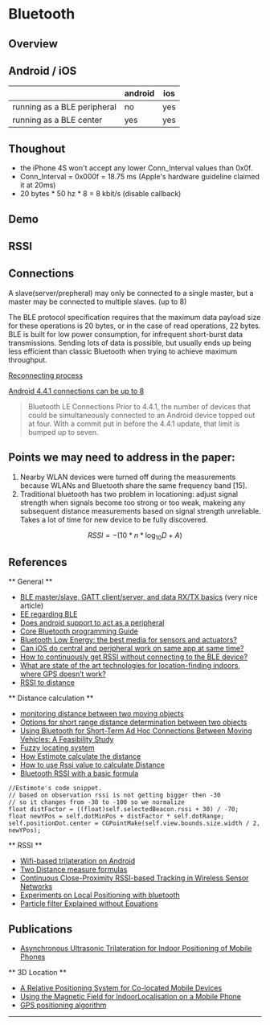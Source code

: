 Bluetooth 
==============



Overview
-----------





Android / iOS
-----------

|                                   |    android | ios    |
|-----------------------------------|------------|--------|
| running as a BLE peripheral       |    no      |   yes  |
| running as a BLE center           |    yes     |   yes  |


Thoughout 
-----------
- the iPhone 4S won't accept any lower Conn_Interval values than 0x0f. 
- Conn_Interval = 0x000f = 18.75 ms (Apple's hardware guideline claimed it at 20ms)
- 20 bytes * 50 hz * 8 = 8 kbit/s (disable callback)

Demo
-----------
[](https://www.youtube.com/watch?v=dMWEl6GBGqk)


RSSI
-----------



Connections
-----------
A slave(server/prepheral) may only be connected to a single master, but a master may be connected to multiple slaves. (up to 8)

The BLE protocol specification requires that the maximum data payload size for these operations is 20 bytes, or in the case of read operations, 22 bytes. BLE is built for low power consumption, for infrequent short-burst data transmissions. Sending lots of data is possible, but usually ends up being less efficient than classic Bluetooth when trying to achieve maximum throughput.

[Reconnecting process](https://developer.apple.com/library/ios/documentation/NetworkingInternetWeb/Conceptual/CoreBluetooth_concepts/Art/ReconnectingToAPeripheral_2x.png)

[Android 4.4.1 connections can be up to 8](http://www.androidpolice.com/2013/12/13/whats-really-new-in-android-4-4-2/)
>Bluetooth LE Connections
Prior to 4.4.1, the number of devices that could be simultaneously connected to an Android device topped out at four. With a commit put in before the 4.4.1 update, that limit is bumped up to seven.

Points we may need to address in the paper:
------------

1. Nearby WLAN devices were turned off during the measurements because WLANs and Bluetooth share the same frequency band [15].
2. Traditional bluetooth has two problem in locationing: adjust signal strength when signals become too strong or too weak, makeing any subsequent distance measurements based on signal strength unreliable. Takes a lot of time for new device to be fully discovered.



$$    RSSI = -(10 * n* \log_{10} D + A)$$

References
-----------
** General **

- [BLE master/slave, GATT client/server, and data RX/TX basics](https://bluegiga.zendesk.com/entries/25053373--REFERENCE-BLE-master-slave-GATT-client-server-and-data-RX-TX-basics)  (very nice article)
- [EE regarding BLE](http://stackoverflow.com/questions/10354613/bluetooth-low-energy-updating-a-characteristic-value-repeatedly)
- [Does android support to act as a peripheral](http://stackoverflow.com/questions/19717902/does-android-kitkat-allows-devices-that-support-bluetooth-le-to-act-as-a-periphe)
- [Core Bluetooth programming Guide](https://developer.apple.com/library/ios/documentation/NetworkingInternetWeb/Conceptual/CoreBluetooth_concepts/CoreBluetoothOverview/CoreBluetoothOverview.html#//apple_ref/doc/uid/TP40013257-CH2-SW1)
- [Bluetooth Low Energy: the best media for sensors and actuators?](http://www.iebmedia.com/index.php?id=8294&parentid=63&themeid=255&hft=67&showdetail=true&bb=1)
- [Can iOS do central and peripheral work on same app at same time?](http://stackoverflow.com/questions/16985891/can-ios-do-central-and-peripheral-work-on-same-app-at-same-time)
- [How to continuously get RSSI without connecting to the BLE device?](http://stackoverflow.com/questions/20058450/how-to-continuously-get-rssi-without-connecting-to-the-ble-device)
- [What are state of the art technologies for location-finding indoors, where GPS doesn’t work?](http://www.quora.com/Indoor-Positioning/What-are-state-of-the-art-technologies-for-location-finding-indoors-where-GPS-doesn%E2%80%99t-work)
- [RSSI to distance](http://blog.sina.com.cn/s/blog_68ffc7a40100ueaw.html)


** Distance calculation **

- [monitoring distance between two moving objects](http://electronics.stackexchange.com/questions/61957/monitoring-distance-between-two-moving-objects)
- [Options for short range distance determination between two objects](http://electronics.stackexchange.com/questions/33110/options-for-short-range-distance-determination-between-two-objects)
- [Using Bluetooth for Short-Term Ad Hoc Connections Between MovingVehicles: A Feasibility Study](http://koala.ece.rice.edu/pubs/Mur2002May5UsingBluet.pdf)
- [Fuzzy locating system](http://en.wikipedia.org/wiki/Fuzzy_locating_system)
- [How Estimote calculate the distance](https://github.com/Estimote/iOS-SDK/blob/master/DistanceDemo/DistanceDemo/ViewController/ESTViewController.m)
- [How to use Rssi value to calculate Distance](http://xuepengxu.blogspot.com/2012/06/how-to-use-rssi-value-to-calculate.html)
- [Bluetooth RSSI with a basic formula](http://www.robomotic.com/android/bluetooth-rssi/)

```
//Estimote's code snippet.
// based on observation rssi is not getting bigger then -30
// so it changes from -30 to -100 so we normalize
float distFactor = ((float)self.selectedBeacon.rssi + 30) / -70;      
float newYPos = self.dotMinPos + distFactor * self.dotRange;
self.positionDot.center = CGPointMake(self.view.bounds.size.width / 2, newYPos);
```

** RSSI **

- [Wifi-based trilateration on Android](http://rvmiller.com/2013/05/part-1-wifi-based-trilateration-on-android/)
- [Two Distance measure formulas](http://www.s2is.org/Issues/v1/n2/papers/paper14.pdf)
- [Continuous Close-Proximity RSSI-based Tracking in Wireless Sensor Networks](http://www.cs.huji.ac.il/~dolev/pubs/tracking.pdf)
- [Experiments on Local Positioning with bluetooth](http://impact.asu.edu/cse535fa07/Paper%20Presentation/local%20positioning.pdf)
- [Particle filter Explained without Equations](http://www.youtube.com/watch?v=aUkBa1zMKv4)

## Publications

- [Asynchronous Ultrasonic Trilateration for Indoor Positioning of Mobile Phones](http://arrow.dit.ie/cgi/viewcontent.cgi?article=1096&context=dmccon)

** 3D Location **

- [A Relative Positioning System for Co-located Mobile Devices](http://comp.eprints.lancs.ac.uk/1016/1/ultrasound.pdf)
- [Using the Magnetic Field for IndoorLocalisation on a Mobile Phone](http://www.academia.edu/1948824/Using_the_Magnetic_Field_for_Indoor_Localisation_on_a_Mobile_Phone)
- [GPS positioning algorithm](http://www.kowoma.de/en/gps/positioning.htm)



- - -


